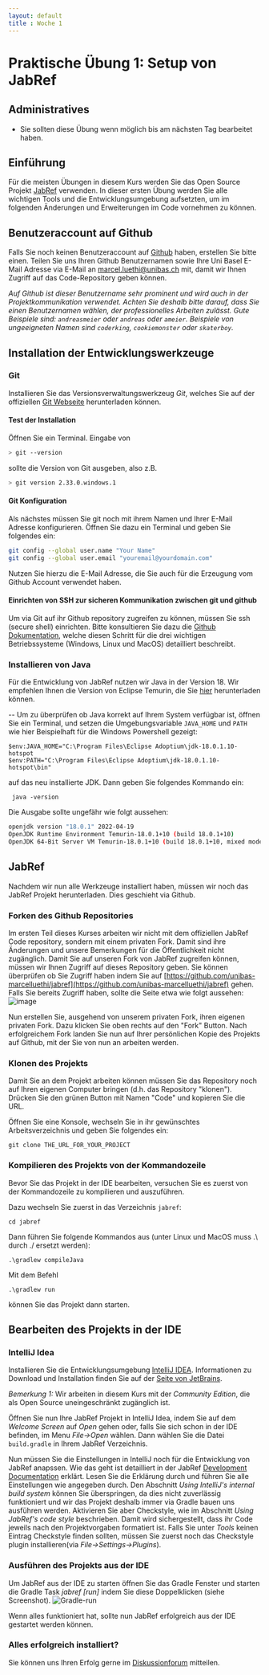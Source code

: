 ```yaml
---
layout: default
title : Woche 1
---
```


# Praktische Übung 1: Setup von JabRef

## Administratives

* Sie sollten diese Übung wenn möglich bis am nächsten Tag bearbeitet haben.

## Einführung

Für die meisten Übungen in diesem Kurs werden Sie das Open Source Projekt [JabRef](https://www.jabref.org/) verwenden.
In dieser ersten Übung werden Sie alle wichtigen Tools und die Entwicklungsumgebung aufsetzten, um im folgenden Änderungen und Erweiterungen im Code vornehmen zu können.


## Benutzeraccount auf Github
Falls Sie noch keinen Benutzeraccount auf [Github](https://www.github.com) haben, erstellen Sie bitte einen. Teilen Sie uns Ihren Github Benutzernamen sowie Ihre Uni Basel E-Mail  Adresse via E-Mail an [marcel.luethi@unibas.ch](mailto:marcel.luethi@unibas.ch) mit, damit wir Ihnen Zugriff auf das Code-Repository geben können.

*Auf Github ist dieser Benutzername sehr prominent und wird auch in der Projektkommunikation verwendet. Achten Sie deshalb bitte darauf, dass Sie einen Benutzernamen wählen, der professionelles Arbeiten zulässt. Gute Beispiele sind: ```andreasmeier``` oder ```andreas``` oder ```ameier```. Beispiele von ungeeigneten Namen sind ```coderking```, ```cookiemonster``` oder ```skaterboy```.*


## Installation der Entwicklungswerkzeuge

### Git

Installieren Sie das Versionsverwaltungswerkzeug *Git*, welches Sie auf der offiziellen [Git Webseite](https://git-scm.com/) herunterladen können.

#### Test der Installation

Öffnen Sie ein Terminal. Eingabe von
```bash
> git --version
```
sollte die Version von Git ausgeben, also z.B.
```bash
> git version 2.33.0.windows.1
```

#### Git Konfiguration
Als nächstes müssen Sie git noch mit ihrem Namen und Ihrer E-Mail Adresse konfigurieren. Öffnen Sie dazu ein Terminal und geben Sie folgendes ein:

```bash
git config --global user.name "Your Name"
git config --global user.email "youremail@yourdomain.com"
```

Nutzen Sie hierzu die E-Mail Adresse, die Sie auch für die Erzeugung vom Github Account verwendet haben.


#### Einrichten von SSH zur sicheren Kommunikation zwischen git und github

Um via Git auf ihr Github repository zugreifen zu können, müssen Sie ssh (secure shell) einrichten.
Bitte konsultieren Sie dazu die [Github Dokumentation](
https://docs.github.com/en/github/authenticating-to-github/connecting-to-github-with-ssh/generating-a-new-ssh-key-and-adding-it-to-the-ssh-agent
), welche diesen Schritt für die drei wichtigen Betriebssysteme (Windows, Linux und MacOS) detailliert beschreibt.

### Installieren von Java

Für die Entwicklung von JabRef nutzen wir Java in der Version 18. Wir empfehlen Ihnen die Version 
von Eclipse Temurin, die Sie [hier](https://adoptium.net/temurin/releases?version=18) herunterladen
können. 

--
Um zu überprüfen ob Java korrekt auf Ihrem System verfügbar ist, öffnen Sie ein Terminal, und setzen die
Umgebungsvariable ```JAVA_HOME``` und ```PATH``` wie hier Beispielhaft für die Windows Powershell gezeigt:
```
$env:JAVA_HOME="C:\Program Files\Eclipse Adoptium\jdk-18.0.1.10-hotspot
$env:PATH="C:\Program Files\Eclipse Adoptium\jdk-18.0.1.10-hotspot\bin" 
```
auf das neu installierte JDK. Dann geben Sie folgendes Kommando ein:
```
 java -version
```
Die Ausgabe sollte ungefähr wie folgt aussehen:
```bash
openjdk version "18.0.1" 2022-04-19
OpenJDK Runtime Environment Temurin-18.0.1+10 (build 18.0.1+10)
OpenJDK 64-Bit Server VM Temurin-18.0.1+10 (build 18.0.1+10, mixed mode, sharing)
```

## JabRef

Nachdem wir nun alle Werkzeuge installiert haben, müssen wir noch das JabRef Projekt herunterladen. Dies geschieht via Github.

### Forken des Github Repositories
Im ersten Teil dieses Kurses arbeiten wir nicht mit dem offiziellen JabRef Code repository, sondern mit einem privaten Fork. Damit sind ihre Änderungen und unsere Bemerkungen für die Öffentlichkeit nicht zugänglich.
Damit Sie auf unseren Fork von JabRef zugreifen können, müssen wir Ihnen Zugriff auf dieses Repository geben. Sie können überprüfen ob Sie Zugriff haben indem Sie auf [https://github.com/unibas-marcelluethi/jabref](https://github.com/unibas-marcelluethi/jabref) gehen.
Falls Sie bereits Zugriff haben, sollte die Seite etwa wie folgt aussehen:
![image](images/github-jabref.png)


Nun erstellen Sie, ausgehend von unserem privaten Fork, ihren eigenen privaten Fork. Dazu klicken Sie oben rechts auf den "Fork" Button. Nach erfolgreichem Fork landen Sie nun auf Ihrer persönlichen Kopie des Projekts auf Github, mit der Sie von nun an arbeiten werden.

### Klonen des Projekts

Damit Sie an dem Projekt arbeiten können müssen Sie das Repository noch auf Ihren eigenen Computer bringen (d.h. das Repository "klonen"). Drücken Sie den grünen Button mit Namen "Code" und kopieren Sie die URL.

Öffnen Sie eine Konsole, wechseln Sie in ihr gewünschtes Arbeitsverzeichnis und geben Sie folgendes ein:

```
git clone THE_URL_FOR_YOUR_PROJECT
```

### Kompilieren des Projekts von der Kommandozeile

Bevor Sie das Projekt in der IDE bearbeiten, versuchen Sie es zuerst von der Kommandozeile zu kompilieren und auszuführen.

Dazu wechseln Sie zuerst in das Verzeichnis ```jabref```:

```
cd jabref
```

Dann führen Sie folgende Kommandos aus (unter Linux und MacOS muss .\ durch ./ ersetzt werden):

```
.\gradlew compileJava
```

Mit dem Befehl
```
.\gradlew run
```
können Sie das Projekt dann starten.

## Bearbeiten des Projekts in der IDE

### IntelliJ Idea

Installieren Sie die Entwicklungsumgebung [IntelliJ IDEA](https://www.jetbrains.com/idea/). Informationen zu Download und Installation finden Sie auf der [Seite von JetBrains](https://www.jetbrains.com/idea/).

*Bemerkung 1:* Wir arbeiten in diesem Kurs mit der *Community Edition*, die als Open Source uneingeschränkt zugänglich ist.

Öffnen Sie nun Ihre JabRef Projekt in IntelliJ Idea, indem Sie auf dem *Welcome Screen* auf *Open*  gehen oder, falls Sie sich schon in der IDE befinden, im Menu *File->Open* wählen. Dann wählen Sie die Datei ```build.gradle``` in Ihrem JabRef Verzeichnis.

Nun müssen Sie die Einstellungen in IntelliJ noch für die Entwicklung von JabRef anapssen. Wie das geht ist detailliert in der JabRef [Development Documentation](https://devdocs.jabref.org/getting-into-the-code/guidelines-for-setting-up-a-local-workspace#configure-your-ide) erklärt.
Lesen Sie die Erklärung durch und führen Sie alle Einstellungen wie angegeben durch.  Den Abschnitt *Using IntelliJ's internal build system* können Sie überspringen, da dies nicht zuverlässig funktioniert und wir das Projekt deshalb immer via Gradle bauen uns ausführen werden.
Aktivieren Sie aber Checkstyle, wie im Abschnitt *Using JabRef's code style* beschrieben. Damit wird sichergestellt, dass ihr Code jeweils nach den Projektvorgaben formatiert ist.
Falls Sie unter *Tools* keinen Eintrag Checkstyle finden sollten, müssen Sie zuerst noch das Checkstyle plugin installieren(via *File->Settings->Plugins*).


### Ausführen des Projekts aus der IDE

Um JabRef aus der IDE zu starten öffnen Sie das Gradle Fenster und starten die Gradle Task *jabref [run]* indem Sie diese Doppelklicken (siehe Screenshot).
![Gradle-run](images/idea-run-gradle.png)

Wenn alles funktioniert hat, sollte nun JabRef erfolgreich aus der IDE gestartet werden können.

### Alles erfolgreich installiert?
Sie können uns Ihren Erfolg gerne im [Diskussionforum](https://github.com/unibas-marcelluethi/jabref/discussions) mitteilen. 








